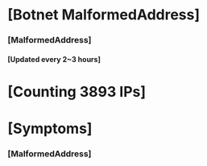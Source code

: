 # [Botnet MalformedAddress]
### [MalformedAddress]
#### [Updated every 2~3 hours]

# [Counting 3893 IPs]

# [Symptoms] 
###   [MalformedAddress]
